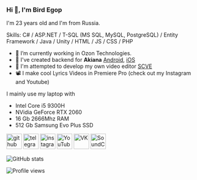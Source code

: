 ### Hi 👋, I'm Bird Egop
I'm 23 years old and I'm from Russia. 

Skills: C# / ASP.NET / T-SQL (MS SQL, MySQL, PostgreSQL) / Entity Framework / Java / Unity / HTML / JS / CSS / PHP

- 🔭 I’m currently working in Ozon Technologies.
- 🌱 I've created backend for **Akiana** [Android](https://play.google.com/store/apps/details?id=com.ougi.akiana), [iOS](https://apps.apple.com/ru/app/акиана-роллы-суши-бар/id1581313806)
- 🤔 I'm attempted to develop my own video editor [SCVE](https://github.com/SCVE/SCVE)
- 📽 I make cool Lyrics Videos in Premiere Pro (check out my Instagram and Youtube)

I mainly use my laptop with
* Intel Core i5 9300H
* NVidia GeForce RTX 2060
* 16 Gb 2666Mhz RAM
* 512 Gb Samsung Evo Plus SSD

[<img src='https://cdn.jsdelivr.net/npm/simple-icons@3.0.1/icons/github.svg' alt='github' height='40'>](https://github.com/sampletext32)  [<img src='https://cdn.jsdelivr.net/npm/simple-icons@3.0.1/icons/telegram.svg' alt='telegram' height='40'>](https://t.me/bird_egop)  [<img src='https://cdn.jsdelivr.net/npm/simple-icons@3.0.1/icons/instagram.svg' alt='instagram' height='40'>](https://www.instagram.com/bird_egop/)  [<img src='https://cdn.jsdelivr.net/npm/simple-icons@3.0.1/icons/youtube.svg' alt='YouTube' height='40'>](https://www.youtube.com/channel/UCwTR0ceBP4xxWY-3LvEQvIA)  [<img src='https://cdn.jsdelivr.net/npm/simple-icons@3.0.1/icons/vk.svg' alt='VK' height='40'>](https://vk.com/bird_egop) [<img src='https://cdn.jsdelivr.net/npm/simple-icons@3.0.1/icons/soundcloud.svg' alt='SoundCloud' height='40'>](https://soundcloud.com/bird-egop)

![GitHub stats](https://github-readme-stats.vercel.app/api?username=sampletext32&show_icons=true)  

![Profile views](https://gpvc.arturio.dev/sampletext32)
